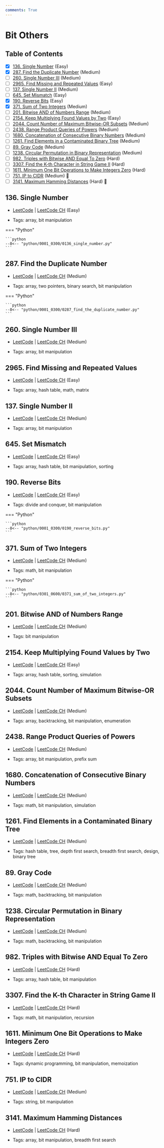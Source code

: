 ```yaml
---
comments: True
---
```


# Bit Others

## Table of Contents

- [x] [136. Single Number](https://leetcode.cn/problems/single-number/) (Easy)
- [x] [287. Find the Duplicate Number](https://leetcode.cn/problems/find-the-duplicate-number/) (Medium)
- [ ] [260. Single Number III](https://leetcode.cn/problems/single-number-iii/) (Medium)
- [ ] [2965. Find Missing and Repeated Values](https://leetcode.cn/problems/find-missing-and-repeated-values/) (Easy)
- [ ] [137. Single Number II](https://leetcode.cn/problems/single-number-ii/) (Medium)
- [ ] [645. Set Mismatch](https://leetcode.cn/problems/set-mismatch/) (Easy)
- [x] [190. Reverse Bits](https://leetcode.cn/problems/reverse-bits/) (Easy)
- [x] [371. Sum of Two Integers](https://leetcode.cn/problems/sum-of-two-integers/) (Medium)
- [ ] [201. Bitwise AND of Numbers Range](https://leetcode.cn/problems/bitwise-and-of-numbers-range/) (Medium)
- [ ] [2154. Keep Multiplying Found Values by Two](https://leetcode.cn/problems/keep-multiplying-found-values-by-two/) (Easy)
- [ ] [2044. Count Number of Maximum Bitwise-OR Subsets](https://leetcode.cn/problems/count-number-of-maximum-bitwise-or-subsets/) (Medium)
- [ ] [2438. Range Product Queries of Powers](https://leetcode.cn/problems/range-product-queries-of-powers/) (Medium)
- [ ] [1680. Concatenation of Consecutive Binary Numbers](https://leetcode.cn/problems/concatenation-of-consecutive-binary-numbers/) (Medium)
- [ ] [1261. Find Elements in a Contaminated Binary Tree](https://leetcode.cn/problems/find-elements-in-a-contaminated-binary-tree/) (Medium)
- [ ] [89. Gray Code](https://leetcode.cn/problems/gray-code/) (Medium)
- [ ] [1238. Circular Permutation in Binary Representation](https://leetcode.cn/problems/circular-permutation-in-binary-representation/) (Medium)
- [ ] [982. Triples with Bitwise AND Equal To Zero](https://leetcode.cn/problems/triples-with-bitwise-and-equal-to-zero/) (Hard)
- [ ] [3307. Find the K-th Character in String Game II](https://leetcode.cn/problems/find-the-k-th-character-in-string-game-ii/) (Hard)
- [ ] [1611. Minimum One Bit Operations to Make Integers Zero](https://leetcode.cn/problems/minimum-one-bit-operations-to-make-integers-zero/) (Hard)
- [ ] [751. IP to CIDR](https://leetcode.cn/problems/ip-to-cidr/) (Medium) 👑
- [ ] [3141. Maximum Hamming Distances](https://leetcode.cn/problems/maximum-hamming-distances/) (Hard) 👑

## 136. Single Number

-   [LeetCode](https://leetcode.com/problems/single-number/) | [LeetCode CH](https://leetcode.cn/problems/single-number/) (Easy)

-   Tags: array, bit manipulation

=== "Python"

    ```python
    --8<-- "python/0001_0300/0136_single_number.py"
    ```



## 287. Find the Duplicate Number

-   [LeetCode](https://leetcode.com/problems/find-the-duplicate-number/) | [LeetCode CH](https://leetcode.cn/problems/find-the-duplicate-number/) (Medium)

-   Tags: array, two pointers, binary search, bit manipulation

=== "Python"

    ```python
    --8<-- "python/0001_0300/0287_find_the_duplicate_number.py"
    ```



## 260. Single Number III

-   [LeetCode](https://leetcode.com/problems/single-number-iii/) | [LeetCode CH](https://leetcode.cn/problems/single-number-iii/) (Medium)

-   Tags: array, bit manipulation


## 2965. Find Missing and Repeated Values

-   [LeetCode](https://leetcode.com/problems/find-missing-and-repeated-values/) | [LeetCode CH](https://leetcode.cn/problems/find-missing-and-repeated-values/) (Easy)

-   Tags: array, hash table, math, matrix


## 137. Single Number II

-   [LeetCode](https://leetcode.com/problems/single-number-ii/) | [LeetCode CH](https://leetcode.cn/problems/single-number-ii/) (Medium)

-   Tags: array, bit manipulation


## 645. Set Mismatch

-   [LeetCode](https://leetcode.com/problems/set-mismatch/) | [LeetCode CH](https://leetcode.cn/problems/set-mismatch/) (Easy)

-   Tags: array, hash table, bit manipulation, sorting


## 190. Reverse Bits

-   [LeetCode](https://leetcode.com/problems/reverse-bits/) | [LeetCode CH](https://leetcode.cn/problems/reverse-bits/) (Easy)

-   Tags: divide and conquer, bit manipulation

=== "Python"

    ```python
    --8<-- "python/0001_0300/0190_reverse_bits.py"
    ```



## 371. Sum of Two Integers

-   [LeetCode](https://leetcode.com/problems/sum-of-two-integers/) | [LeetCode CH](https://leetcode.cn/problems/sum-of-two-integers/) (Medium)

-   Tags: math, bit manipulation

=== "Python"

    ```python
    --8<-- "python/0301_0600/0371_sum_of_two_integers.py"
    ```



## 201. Bitwise AND of Numbers Range

-   [LeetCode](https://leetcode.com/problems/bitwise-and-of-numbers-range/) | [LeetCode CH](https://leetcode.cn/problems/bitwise-and-of-numbers-range/) (Medium)

-   Tags: bit manipulation


## 2154. Keep Multiplying Found Values by Two

-   [LeetCode](https://leetcode.com/problems/keep-multiplying-found-values-by-two/) | [LeetCode CH](https://leetcode.cn/problems/keep-multiplying-found-values-by-two/) (Easy)

-   Tags: array, hash table, sorting, simulation


## 2044. Count Number of Maximum Bitwise-OR Subsets

-   [LeetCode](https://leetcode.com/problems/count-number-of-maximum-bitwise-or-subsets/) | [LeetCode CH](https://leetcode.cn/problems/count-number-of-maximum-bitwise-or-subsets/) (Medium)

-   Tags: array, backtracking, bit manipulation, enumeration


## 2438. Range Product Queries of Powers

-   [LeetCode](https://leetcode.com/problems/range-product-queries-of-powers/) | [LeetCode CH](https://leetcode.cn/problems/range-product-queries-of-powers/) (Medium)

-   Tags: array, bit manipulation, prefix sum


## 1680. Concatenation of Consecutive Binary Numbers

-   [LeetCode](https://leetcode.com/problems/concatenation-of-consecutive-binary-numbers/) | [LeetCode CH](https://leetcode.cn/problems/concatenation-of-consecutive-binary-numbers/) (Medium)

-   Tags: math, bit manipulation, simulation


## 1261. Find Elements in a Contaminated Binary Tree

-   [LeetCode](https://leetcode.com/problems/find-elements-in-a-contaminated-binary-tree/) | [LeetCode CH](https://leetcode.cn/problems/find-elements-in-a-contaminated-binary-tree/) (Medium)

-   Tags: hash table, tree, depth first search, breadth first search, design, binary tree


## 89. Gray Code

-   [LeetCode](https://leetcode.com/problems/gray-code/) | [LeetCode CH](https://leetcode.cn/problems/gray-code/) (Medium)

-   Tags: math, backtracking, bit manipulation


## 1238. Circular Permutation in Binary Representation

-   [LeetCode](https://leetcode.com/problems/circular-permutation-in-binary-representation/) | [LeetCode CH](https://leetcode.cn/problems/circular-permutation-in-binary-representation/) (Medium)

-   Tags: math, backtracking, bit manipulation


## 982. Triples with Bitwise AND Equal To Zero

-   [LeetCode](https://leetcode.com/problems/triples-with-bitwise-and-equal-to-zero/) | [LeetCode CH](https://leetcode.cn/problems/triples-with-bitwise-and-equal-to-zero/) (Hard)

-   Tags: array, hash table, bit manipulation


## 3307. Find the K-th Character in String Game II

-   [LeetCode](https://leetcode.com/problems/find-the-k-th-character-in-string-game-ii/) | [LeetCode CH](https://leetcode.cn/problems/find-the-k-th-character-in-string-game-ii/) (Hard)

-   Tags: math, bit manipulation, recursion


## 1611. Minimum One Bit Operations to Make Integers Zero

-   [LeetCode](https://leetcode.com/problems/minimum-one-bit-operations-to-make-integers-zero/) | [LeetCode CH](https://leetcode.cn/problems/minimum-one-bit-operations-to-make-integers-zero/) (Hard)

-   Tags: dynamic programming, bit manipulation, memoization


## 751. IP to CIDR

-   [LeetCode](https://leetcode.com/problems/ip-to-cidr/) | [LeetCode CH](https://leetcode.cn/problems/ip-to-cidr/) (Medium)

-   Tags: string, bit manipulation


## 3141. Maximum Hamming Distances

-   [LeetCode](https://leetcode.com/problems/maximum-hamming-distances/) | [LeetCode CH](https://leetcode.cn/problems/maximum-hamming-distances/) (Hard)

-   Tags: array, bit manipulation, breadth first search
